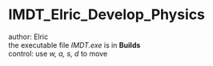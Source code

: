 # IMDT_Elric_Develop_Physics
author: Elric  
the executable file *IMDT.exe* is in **Builds**  
control: use *w, a, s, d* to move
